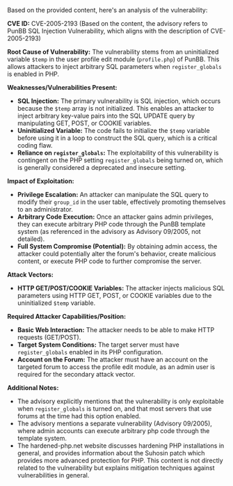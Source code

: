 Based on the provided content, here's an analysis of the vulnerability:

**CVE ID:** CVE-2005-2193 (Based on the content, the advisory refers to PunBB SQL Injection Vulnerability, which aligns with the description of CVE-2005-2193)

**Root Cause of Vulnerability:**
The vulnerability stems from an uninitialized variable `$temp` in the user profile edit module (`profile.php`) of PunBB. This allows attackers to inject arbitrary SQL parameters when `register_globals` is enabled in PHP.

**Weaknesses/Vulnerabilities Present:**
*   **SQL Injection:** The primary vulnerability is SQL injection, which occurs because the `$temp` array is not initialized. This enables an attacker to inject arbitrary key-value pairs into the SQL UPDATE query by manipulating GET, POST, or COOKIE variables.
*   **Uninitialized Variable:** The code fails to initialize the `$temp` variable before using it in a loop to construct the SQL query, which is a critical coding flaw.
*   **Reliance on `register_globals`:** The exploitability of this vulnerability is contingent on the PHP setting `register_globals` being turned on, which is generally considered a deprecated and insecure setting.

**Impact of Exploitation:**
*   **Privilege Escalation:** An attacker can manipulate the SQL query to modify their `group_id` in the user table, effectively promoting themselves to an administrator.
*   **Arbitrary Code Execution:** Once an attacker gains admin privileges, they can execute arbitrary PHP code through the PunBB template system (as referenced in the advisory as Advisory 09/2005, not detailed).
*   **Full System Compromise (Potential):** By obtaining admin access, the attacker could potentially alter the forum's behavior, create malicious content, or execute PHP code to further compromise the server.

**Attack Vectors:**
*   **HTTP GET/POST/COOKIE Variables:** The attacker injects malicious SQL parameters using HTTP GET, POST, or COOKIE variables due to the uninitialized `$temp` variable.

**Required Attacker Capabilities/Position:**
*   **Basic Web Interaction:** The attacker needs to be able to make HTTP requests (GET/POST).
*   **Target System Conditions:** The target server must have `register_globals` enabled in its PHP configuration.
*   **Account on the Forum:** The attacker must have an account on the targeted forum to access the profile edit module, as an admin user is required for the secondary attack vector.

**Additional Notes:**
*   The advisory explicitly mentions that the vulnerability is only exploitable when `register_globals` is turned on, and that most servers that use forums at the time had this option enabled.
*   The advisory mentions a separate vulnerability (Advisory 09/2005), where admin accounts can execute arbitrary php code through the template system.
*   The hardened-php.net website discusses hardening PHP installations in general, and provides information about the Suhosin patch which provides more advanced protection for PHP. This content is not directly related to the vulnerability but explains mitigation techniques against vulnerabilities in general.